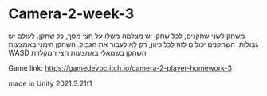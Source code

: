# Camera-2-week-3
משחק לשני שחקנים, לכל שחקן יש מצלמה משלו על חצי מסך, כל שחקן. לעולם יש גבולות.
השחקנים יכולים לזוז לכל כיוון, רק לא לעבור את הגבול.
השחקן הימני באמצעות WASD
השחקן בשמאלי באמצעות חצי המקלדת

Game link: https://gamedevbc.itch.io/camera-2-player-homework-3


made in Unity 2021.3.21f1

